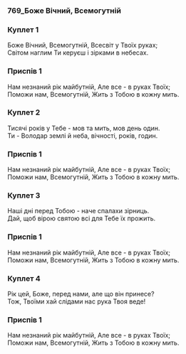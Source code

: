 ### 769_Боже Вічний, Всемогутній
### Куплет 1
Боже Вічний, Всемогутній, Всесвіт у Твоїх руках; <br/>Світом наглим Ти керуєш і зірками в небесах.
### Приспів 1
Нам незнаний рік майбутній, Але все - в руках Твоїх; <br/>Поможи нам, Всемогутній, Жить з Тобою в кожну мить.
### Куплет 2
Тисячі років у Тебе - мов та мить, мов день один. <br/>Ти - Володар землі й неба, вічності, років, годин.
### Приспів 1
Нам незнаний рік майбутній, Але все - в руках Твоїх; <br/>Поможи нам, Всемогутній, Жить з Тобою в кожну мить.
### Куплет 3
Наші дні перед Тобою - наче спалахи зірниць. <br/>Дай, щоб вірою святою всі для Тебе їх прожить.
### Приспів 1
Нам незнаний рік майбутній, Але все - в руках Твоїх; <br/>Поможи нам, Всемогутній, Жить з Тобою в кожну мить.
### Куплет 4
Рік цей, Боже, перед нами, але що він принесе? <br/>Тож, Твоїми хай слідами нас рука Твоя веде!
### Приспів 1
Нам незнаний рік майбутній, Але все - в руках Твоїх; <br/>Поможи нам, Всемогутній, Жить з Тобою в кожну мить.
